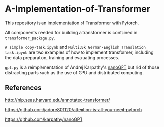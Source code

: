 # A-Implementation-of-Transformer

This repository is an implementation of Transformer with Pytorch. 

All components needed for building a transformer is contained in `transformer_package.py`.

`A simple copy-task.ipynb` and `Multi30k German-English Translation task.ipynb` are two examples of how to implement transformer, including the data preparation, training and evaluating processes.

`gpt.py` is a reimplementation of Andrej Karpathy's [nanoGPT](https://github.com/karpathy/nanoGPT) but rid of those distracting parts such as the use of GPU and distributed computing.

## References

http://nlp.seas.harvard.edu/annotated-transformer/

https://github.com/jadore801120/attention-is-all-you-need-pytorch

https://github.com/karpathy/nanoGPT